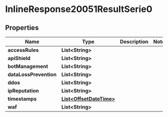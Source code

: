# InlineResponse20051ResultSerie0

## Properties
Name | Type | Description | Notes
------------ | ------------- | ------------- | -------------
**accessRules** | **List&lt;String&gt;** |  | 
**apiShield** | **List&lt;String&gt;** |  | 
**botManagement** | **List&lt;String&gt;** |  | 
**dataLossPrevention** | **List&lt;String&gt;** |  | 
**ddos** | **List&lt;String&gt;** |  | 
**ipReputation** | **List&lt;String&gt;** |  | 
**timestamps** | [**List&lt;OffsetDateTime&gt;**](OffsetDateTime.md) |  | 
**waf** | **List&lt;String&gt;** |  | 
